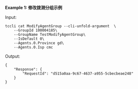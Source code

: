 **Example 1: 修改拨测分组示例**



Input: 

```
tccli cat ModifyAgentGroup --cli-unfold-argument  \
    --GroupId 100004185\
    --GroupName TestModifyAgentGroup\
    --IsDefault 0\
    --Agents.0.Province gd\
    --Agents.0.Isp cmc
```

Output: 
```
{
    "Response": {
        "RequestId": "d515a0aa-9c67-4637-a955-5cbecbeae248"
    }
}
```

